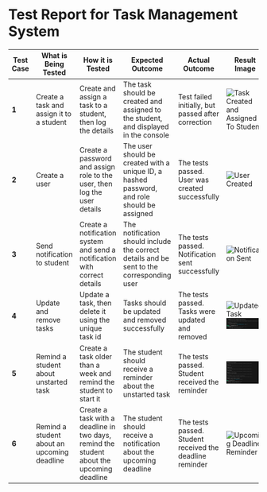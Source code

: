 # Test Report for Task Management System

| Test Case | What is Being Tested | How it is Tested | Expected Outcome | Actual Outcome | Result Image |
|-----------|----------------------|------------------|------------------|----------------|--------------|
| **1** | Create a task and assign it to a student | Create and assign a task to a student, then log the details | The task should be created and assigned to the student, and displayed in the console | Test failed initially, but passed after correction | ![Task Created and Assigned To Student](./ReportPictures/newTaskCreatedAndAssigned.png) |
| **2** | Create a user | Create a password and assign role to the user, then log the user details | The user should be created with a unique ID, a hashed password, and role should be assigned | The tests passed. User was created successfully | ![User Created](./ReportPictures/createPasswordAndAssignRole.png) |
| **3** | Send notification to student | Create a notification system and send a notification with correct details | The notification should include the correct details and be sent to the corresponding user | The tests passed. Notification sent successfully | ![Notification Sent](./ReportPictures/notification.png) |
| **4** | Update and remove tasks | Update a task, then delete it using the unique task id | Tasks should be updated and removed successfully | The tests passed. Tasks were updated and removed | ![Updated Task](./ReportPictures/updatedTask.png) ![Deleted Task](./Test/ReportPictures/deletedTask.png) |
| **5** | Remind a student about unstarted task | Create a task older than a week and remind the student to start it | The student should receive a reminder about the unstarted task | The tests passed. Student received the reminder | ![Reminder Message](./Test/ReportPictures/reminderMessage.png) |
| **6** | Remind a student about an upcoming deadline | Create a task with a deadline in two days, remind the student about the upcoming deadline | The student should receive a notification about the upcoming deadline | The tests passed. Student received the deadline reminder | ![Upcoming Deadline Reminder](./ReportPictures/upcommingDeadline.png) |
